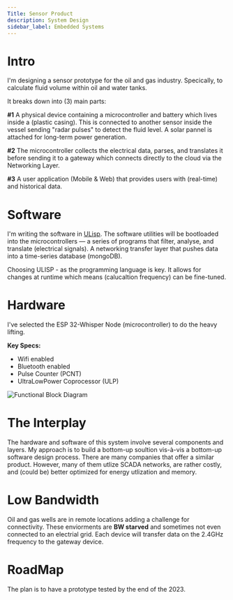 ```yaml
---
Title: Sensor Product
description: System Design
sidebar_label: Embedded Systems
---
```



# Intro 

I'm designing a sensor prototype for the oil and gas industry. Specically, to calculate fluid volume within oil and water tanks. 

It breaks down into (3) main parts:

**#1** A physical device containing a microcontroller and battery which lives inside a (plastic casing). This is connected to another sensor inside the vessel sending "radar pulses" to detect the fluid level. A solar pannel is attached for long-term power generation. 

**#2** The microcontroller collects the electrical data, parses, and translates it before sending it to a gateway which connects directly to the cloud via the Networking Layer.

**#3** A user application (Mobile & Web) that provides users with (real-time) and historical data.

# Software 

I'm writing the software in [ULisp](https://ulisp.com/). The software utilities will be bootloaded into the microcontrollers — a series of programs that filter, analyse, and translate (electrical signals). A networking transfer layer that pushes data into a time-series database (mongoDB).

Choosing ULISP - as the programming language is key. It allows for changes at runtime which means (calucaltion frequency) can be fine-tuned. 
 
# Hardware

I've selected the ESP 32-Whisper Node (microcontroller) to do the heavy lifting.

**Key Specs:**

- Wifi enabled 
- Bluetooth enabled 
- Pulse Counter (PCNT)
- Ultra­Low­Power Coprocessor (ULP) 


![Functional Block Diagram](/img/ESP32.png)

# The Interplay 

The hardware and software of this system involve several components and layers. My approach is to build a bottom-up soultion vis-à-vis a bottom-up software design process. There are many companies that offer a similar product. However, many of them utlize SCADA networks, are rather costly, and (could be) better optimized for energy utlization and memory. 

# Low Bandwidth 

Oil and gas wells are in remote locations adding a challenge for connectivity. These enviorments are **BW starved** and sometimes not even connected to an electrial grid. Each device will transfer data on the 2.4GHz frequency to the gateway device. 

# RoadMap 

The plan is to have a prototype tested by the end of the 2023. 
